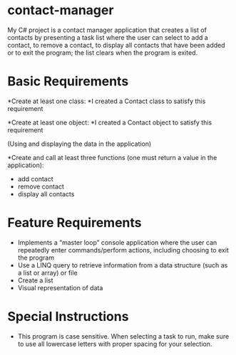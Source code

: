# contact-manager

My C# project is a contact manager application that creates a list of contacts by presenting a task list where the user can select to add a contact, to remove a contact, to display all contacts that have been added or to exit the program; the list clears when the program is exited.

# Basic Requirements

*Create at least one class:
 *I created a Contact class to satisfy this requirement

*Create at least one object:
 *I created a Contact object to satisfy this requirement 

(Using and displaying the data in the application)

*Create and call at least three functions (one must return a value in the application):
 * add contact
 * remove contact
 * display all contacts

# Feature Requirements

* Implements a “master loop” console application where the user can repeatedly enter commands/perform actions, including choosing to exit the program
* Use a LINQ query to retrieve information from a data structure (such as a list or array) or file
* Create a list
* Visual representation of data

# Special Instructions

* This program is case sensitive. When selecting a task to run, make sure to use all lowercase letters with proper spacing for your selection.
